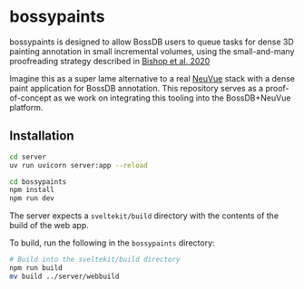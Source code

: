 # bossypaints

bossypaints is designed to allow BossDB users to queue tasks for dense 3D painting annotation in small incremental volumes, using the small-and-many proofreading strategy described in [Bishop et al. 2020](https://ieeexplore.ieee.org/document/9630109/)

Imagine this as a super lame alternative to a real [NeuVue](https://www.biorxiv.org/content/10.1101/2022.07.18.500521v1.full) stack with a dense paint application for BossDB annotation. This repository serves as a proof-of-concept as we work on integrating this tooling into the BossDB+NeuVue platform.

## Installation

```bash
cd server
uv run uvicorn server:app --reload
```

```bash
cd bossypaints
npm install
npm run dev
```

The server expects a `sveltekit/build` directory with the contents of the build of the web app.

To build, run the following in the `bossypaints` directory:

```bash
# Build into the sveltekit/build directory
npm run build
mv build ../server/webbuild
```
